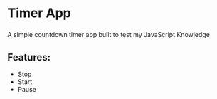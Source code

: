 # Timer App

###

###
A simple countdown timer app built to test my JavaScript Knowledge
###

## Features: 
* Stop 
* Start
* Pause
